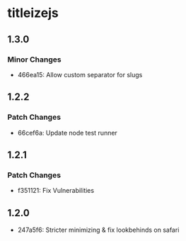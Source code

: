 # titleizejs

## 1.3.0

### Minor Changes

- 466ea15: Allow custom separator for slugs

## 1.2.2

### Patch Changes

- 66cef6a: Update node test runner

## 1.2.1

### Patch Changes

- f351121: Fix Vulnerabilities

## 1.2.0

- 247a5f6: Stricter minimizing & fix lookbehinds on safari
